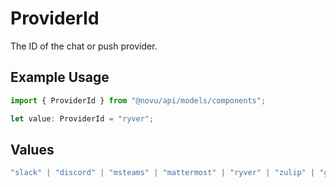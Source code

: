 # ProviderId

The ID of the chat or push provider.

## Example Usage

```typescript
import { ProviderId } from "@novu/api/models/components";

let value: ProviderId = "ryver";
```

## Values

```typescript
"slack" | "discord" | "msteams" | "mattermost" | "ryver" | "zulip" | "grafana-on-call" | "getstream" | "rocket-chat" | "whatsapp-business" | "chat-webhook" | "fcm" | "apns" | "expo" | "one-signal" | "pushpad" | "push-webhook" | "pusher-beams"
```